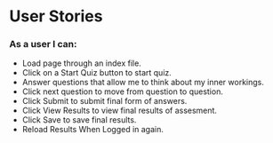 # User Stories 

### As a user I can: 

- Load page through an index file. 
- Click on a Start Quiz button to start quiz.
- Answer questions that allow me to think about my inner workings. 
- Click next question to move from question to question. 
- Click Submit to submit final form of answers. 
- Click View Results to view final results of assesment. 
- Click Save to save final results. 
- Reload Results When Logged in again. 